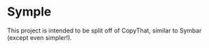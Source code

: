 # Symple

This project is intended to be split off of CopyThat, similar to Symbar (except even simpler!).
